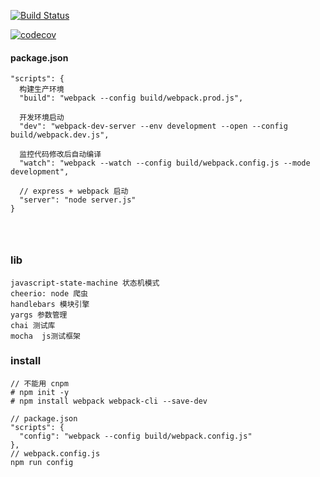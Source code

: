 


[![Build Status](https://travis-ci.org/cttiamin/es-pattern.svg?branch=master)](https://travis-ci.org/cttiamin/es-pattern)


[![codecov](https://codecov.io/gh/cttiamin/es-pattern/branch/master/graph/badge.svg)](https://codecov.io/gh/cttiamin/es-pattern)

####  package.json 
```
"scripts": {
  构建生产环境
  "build": "webpack --config build/webpack.prod.js",

  开发环境启动
  "dev": "webpack-dev-server --env development --open --config build/webpack.dev.js",

  监控代码修改后自动编译
  "watch": "webpack --watch --config build/webpack.config.js --mode development",

  // express + webpack 启动
  "server": "node server.js"
}




```

### lib
```
javascript-state-machine 状态机模式
cheerio: node 爬虫
handlebars 模块引擎
yargs 参数管理
chai 测试库
mocha  js测试框架
```


### install
```
// 不能用 cnpm 
# npm init -y
# npm install webpack webpack-cli --save-dev

// package.json
"scripts": {
  "config": "webpack --config build/webpack.config.js"
},
// webpack.config.js
npm run config




```


